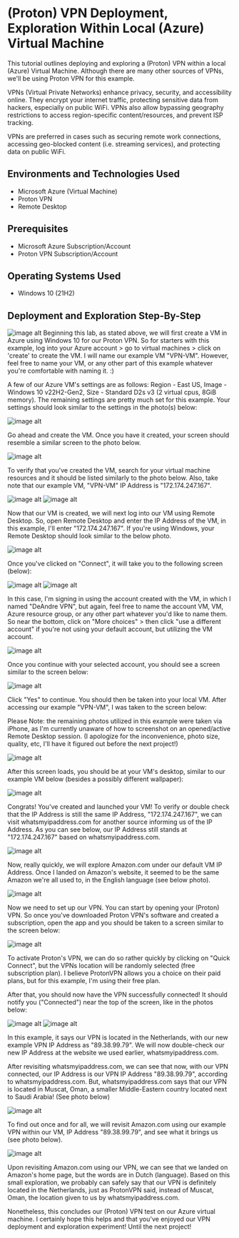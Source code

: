 <h1>(Proton) VPN Deployment, Exploration Within Local (Azure) Virtual Machine</h1>
This tutorial outlines deploying and exploring a (Proton) VPN within a local (Azure) Virtual Machine. Although there are many other sources of VPNs, we'll be using Proton VPN for this example. 

VPNs (Virtual Private Networks) enhance privacy, security, and accessibility online. They encrypt your internet traffic, protecting sensitive data from hackers, especially on public WiFi. VPNs also allow bypassing geography restrictions to access region-specific content/resources, and prevent ISP tracking.

VPNs are preferred in cases such as securing remote work connections, accessing geo-blocked content (i.e. streaming services), and protecting data on public WiFi.<br />

<h2>Environments and Technologies Used</h2>

- Microsoft Azure (Virtual Machine)
- Proton VPN
- Remote Desktop

<h2>Prerequisites</h2>

- Microsoft Azure Subscription/Account
- Proton VPN Subscription/Account

<h2>Operating Systems Used </h2>

- Windows 10 (21H2)


<h2>Deployment and Exploration Step-By-Step</h2>

<p>
</p>
<p>

![image alt](https://github.com/djl1024/Test-pics/blob/98cabc745356c6cba1c4376c9843b006d3ec42b5/Screenshot%202025-01-02%20075908.png)
      Beginning this lab, as stated above, we will first create a VM in Azure using Windows 10 for our Proton VPN. So for starters with this example, log into your Azure account > go to virtual machines > click on 'create' to create the VM. I will name our example VM "VPN-VM". However, feel free to name your VM, or any other part of this example whatever you're comfortable with naming it. :)
   
   A few of our Azure VM's settings are as follows: Region - East US, Image - Windows 10 v22H2-Gen2, Size - Standard D2s v3 (2 virtual cpus, 8GiB memory). The remaining settings are pretty much set for this example. Your settings should look similar to the settings in the photo(s) below:

   ![image alt](https://github.com/djl1024/Test-pics/blob/98cabc745356c6cba1c4376c9843b006d3ec42b5/Screenshot%202025-01-02%20082103.png)

   Go ahead and create the VM. Once you have it created, your screen should resemble a similar screen to the photo below. 

   ![image alt](https://github.com/djl1024/Test-pics/blob/98cabc745356c6cba1c4376c9843b006d3ec42b5/Screenshot%202025-01-02%20091639.png)

   To verify that you've created the VM, search for your virtual machine resources and it should be listed similarly to the photo below. Also, take note that our example VM, "VPN-VM" IP Address is "172.174.247.167".

   ![image alt](https://github.com/djl1024/Test-pics/blob/98cabc745356c6cba1c4376c9843b006d3ec42b5/Screenshot%202025-01-02%20094237.png)
   ![image alt](https://github.com/djl1024/Test-pics/blob/98cabc745356c6cba1c4376c9843b006d3ec42b5/Screenshot%202025-01-02%20091736.png)

   Now that our VM is created, we will next log into our VM using Remote Desktop. So, open Remote Desktop and enter the IP Address of the VM, in this example, I'll enter "172.174.247.167". If you're using Windows, your Remote Desktop should look similar to the below photo.

   ![image alt](https://github.com/djl1024/Test-pics/blob/98cabc745356c6cba1c4376c9843b006d3ec42b5/Screenshot%202025-01-02%20092250.png)

   Once you've clicked on "Connect", it will take you to the following screen (below):

   ![image alt](https://github.com/djl1024/Test-pics/blob/98cabc745356c6cba1c4376c9843b006d3ec42b5/Screenshot%202025-01-02%20092415.png)
   ![image alt](https://github.com/djl1024/Test-pics/blob/98cabc745356c6cba1c4376c9843b006d3ec42b5/Screenshot%202025-01-02%20092541.png)

   In this case, I'm signing in using the account created with the VM, in which I named "DeAndre VPN", but again, feel free to name the account VM, VM, Azure resource group, or any other part whatever you'd like to name them. So near the bottom, click on "More choices" > then click "use a different account" if you're not using your default account, but utilizing the VM account.

   ![image alt](https://github.com/djl1024/Test-pics/blob/98cabc745356c6cba1c4376c9843b006d3ec42b5/Screenshot%202025-01-02%20092830.png)

   Once you continue with your selected account, you should see a screen similar to the screen below:

   ![image alt](https://github.com/djl1024/Test-pics/blob/98cabc745356c6cba1c4376c9843b006d3ec42b5/Screenshot%202025-01-02%20092856.png)

   Click "Yes" to continue. You should then be taken into your local VM. After accessing our example "VPN-VM", I was taken to the screen below:

   Please Note: the remaining photos utilized in this example were taken via iPhone, as I'm currently unaware of how to screenshot on an opened/active Remote Desktop session. (I apologize for the inconvenience, photo size, quality, etc, I'll have it figured out before the next project!)

 ![image alt](https://github.com/djl1024/Test-pics/blob/fd45981fbd2aff59f9d3c2c3f081ef9a6ade96a6/imageedit_4_7135751449.jpg)

 After this screen loads, you should be at your VM's desktop, similar to our example VM below (besides a possibly different wallpaper):

 ![image alt](https://github.com/djl1024/Test-pics/blob/fd45981fbd2aff59f9d3c2c3f081ef9a6ade96a6/imageedit_6_4220527260.jpg)

   Congrats! You've created and launched your VM! To verify or double check that the IP Address is still the same IP Address, "172.174.247.167", we can visit whatsmyipaddress.com for another source informing us of the IP Address. As you can see below, our IP Address still stands at "172.174.247.167" based on whatsmyipaddress.com.

 ![image alt](https://github.com/djl1024/Test-pics/blob/fd45981fbd2aff59f9d3c2c3f081ef9a6ade96a6/imageedit_10_9158013445.jpg)

   Now, really quickly, we will explore Amazon.com under our default VM IP Address. Once I landed on Amazon's website, it seemed to be the same Amazon we're all used to, in the English language (see below photo).

   ![image alt](https://github.com/djl1024/Test-pics/blob/fd45981fbd2aff59f9d3c2c3f081ef9a6ade96a6/imageedit_22_2139355270.jpg)
   
   Now we need to set up our VPN. You can start by opening your (Proton) VPN. So once you've downloaded Proton VPN's software and created a subscription, open the app and you should be taken to a screen similar to the screen below:

 ![image alt](https://github.com/djl1024/Test-pics/blob/142a29cf94d7e0da6f3194e109d6c9ee8717a034/imageedit_24_5074043117.jpg)

   To activate Proton's VPN, we can do so rather quickly by clicking on "Quick Connect", but the VPNs location will be randomly selected (free subscription plan). I believe ProtonVPN allows you a choice on their paid plans, but for this example, I'm using their free plan.

   After that, you should now have the VPN successfully connected! It should notify you ("Connected") near the top of the screen, like in the photos below:

   ![image alt](https://github.com/djl1024/Test-pics/blob/142a29cf94d7e0da6f3194e109d6c9ee8717a034/imageedit_12_9464752869.jpg)
   ![image alt](https://github.com/djl1024/Test-pics/blob/142a29cf94d7e0da6f3194e109d6c9ee8717a034/imageedit_14_5083049697.gif)

In this example, it says our VPN is located in the Netherlands, with our new example VPN IP Address as "89.38.99.79". We will now double-check our new IP Address at the website we used earlier, whatsmyipaddress.com.

After revisiting whatsmyipaddress.com, we can see that now, with our VPN connected, our IP Address is our VPN IP Address "89.38.99.79", according to whatsmyipaddress.com. But, whatsmyipaddress.com says that our VPN is located in Muscat, Oman, a smaller Middle-Eastern country located next to Saudi Arabia! (See photo below)

![image alt](https://github.com/djl1024/Test-pics/blob/142a29cf94d7e0da6f3194e109d6c9ee8717a034/imageedit_16_6281105587.jpg)

To find out once and for all, we will revisit Amazon.com using our example VPN within our VM, IP Address "89.38.99.79", and see what it brings us (see photo below).

![image alt](https://github.com/djl1024/Test-pics/blob/142a29cf94d7e0da6f3194e109d6c9ee8717a034/imageedit_18_2386902976.jpg)

Upon revisiting Amazon.com using our VPN, we can see that we landed on Amazon's home page, but the words are in Dutch (language). Based on this small exploration, we probably can safely say that our VPN is definitely located in the Netherlands, just as ProtonVPN said, instead of Muscat, Oman, the location given to us by whatsmyipaddress.com.

Nonetheless, this concludes our (Proton) VPN test on our Azure virtual machine. I certainly hope this helps and that you've enjoyed our VPN deployment and exploration experiment! Until the next project!
   
   
</p>
<br />
